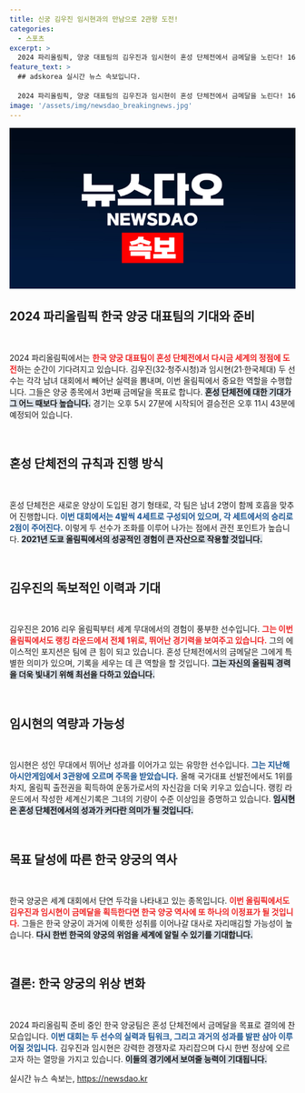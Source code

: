 ```yaml
---
title: 신궁 김우진 임시현과의 만남으로 2관왕 도전!
categories:
  - 스포츠
excerpt: >
  2024 파리올림픽, 양궁 대표팀의 김우진과 임시현이 혼성 단체전에서 금메달을 노린다! 16강 첫 경기는 오늘 오후 5시 27분, 이어지는 결승은 밤 11시 43분! 두 선수의 역대급 호흡과 기량에 기대가 모아진다.
feature_text: >
  ## adskorea 실시간 뉴스 속보입니다.

  2024 파리올림픽, 양궁 대표팀의 김우진과 임시현이 혼성 단체전에서 금메달을 노린다! 16강 첫 경기는 오늘 오후 5시 27분, 이어지는 결승은 밤 11시 43분! 두 선수의 역대급 호흡과 기량에 기대가 모아진다.
image: '/assets/img/newsdao_breakingnews.jpg'
---
```


<p><img src="/assets/img/newsdao_breakingnews.jpg" alt="adskorea 속보" /></p>

<h2 data-ke-size="size26">2024 파리올림픽 한국 양궁 대표팀의 기대와 준비</h2>

<p data-ke-size="size16">&nbsp;</p>

<p>2024 파리올림픽에서는 <b><span style="color: #ee2323;">한국 양궁 대표팀이 혼성 단체전에서 다시금 세계의 정점에 도전</span></b>하는 순간이 기다려지고 있습니다. 김우진(32‧청주시청)과 임시현(21·한국체대) 두 선수는 각각 남녀 대회에서 빼어난 실력을 뽐내며, 이번 올림픽에서 중요한 역할을 수행합니다. 그들은 양궁 종목에서 3번째 금메달을 목표로 합니다. <b><span style="background-color: #21538527;">혼성 단체전에 대한 기대가 그 어느 때보다 높습니다.</span></b> 경기는 오후 5시 27분에 시작되어 결승전은 오후 11시 43분에 예정되어 있습니다.</p>

<p data-ke-size="size16">&nbsp;</p>

<h2 data-ke-size="size26">혼성 단체전의 규칙과 진행 방식</h2>

<p data-ke-size="size16">&nbsp;</p>

<p>혼성 단체전은 새로운 양상이 도입된 경기 형태로, 각 팀은 남녀 2명이 함께 호흡을 맞추어 진행합니다. <b><span style="color: #1a5490;">이번 대회에서는 4발씩 4세트로 구성되어 있으며, 각 세트에서의 승리로 2점이 주어진다.</span></b> 이렇게 두 선수가 조화를 이루어 나가는 점에서 관전 포인트가 높습니다. <b><span style="background-color: #21538527;">2021년 도쿄 올림픽에서의 성공적인 경험이 큰 자산으로 작용할 것입니다.</span></b></p>

<p data-ke-size="size16">&nbsp;</p>

<h2 data-ke-size="size26">김우진의 독보적인 이력과 기대</h2>

<p data-ke-size="size16">&nbsp;</p>

<p>김우진은 2016 리우 올림픽부터 세계 무대에서의 경험이 풍부한 선수입니다. <b><span style="color: #ee2323;">그는 이번 올림픽에서도 랭킹 라운드에서 전체 1위로, 뛰어난 경기력을 보여주고 있습니다.</span></b> 그의 에이스적인 포지션은 팀에 큰 힘이 되고 있습니다. 혼성 단체전에서의 금메달은 그에게 특별한 의미가 있으며, 기록을 세우는 데 큰 역할을 할 것입니다. <b><span style="background-color: #21538527;">그는 자신의 올림픽 경력을 더욱 빛내기 위해 최선을 다하고 있습니다.</span></b></p>

<p data-ke-size="size16">&nbsp;</p>

<h2 data-ke-size="size26">임시현의 역량과 가능성</h2>

<p data-ke-size="size16">&nbsp;</p>

<p>임시현은 성인 무대에서 뛰어난 성과를 이어가고 있는 유망한 선수입니다. <b><span style="color: #1a5490;">그는 지난해 아시안게임에서 3관왕에 오르며 주목을 받았습니다.</span></b> 올해 국가대표 선발전에서도 1위를 차지, 올림픽 출전권을 획득하여 운동가로서의 자신감을 더욱 키우고 있습니다. 랭킹 라운드에서 작성한 세계신기록은 그녀의 기량이 수준 이상임을 증명하고 있습니다. <b><span style="background-color: #21538527;">임시현은 혼성 단체전에서의 성과가 커다란 의미가 될 것입니다.</span></b></p>

<p data-ke-size="size16">&nbsp;</p>

<h2 data-ke-size="size26">목표 달성에 따른 한국 양궁의 역사</h2>

<p data-ke-size="size16">&nbsp;</p>

<p>한국 양궁은 세계 대회에서 단연 두각을 나타내고 있는 종목입니다. <b><span style="color: #ee2323;">이번 올림픽에서도 김우진과 임시현이 금메달을 획득한다면 한국 양궁 역사에 또 하나의 이정표가 될 것입니다.</span></b> 그들은 한국 양궁이 과거에 이룩한 성취를 이어나갈 대사로 자리매김할 가능성이 높습니다. <b><span style="background-color: #21538527;">다시 한번 한국의 양궁의 위엄을 세계에 알릴 수 있기를 기대합니다.</span></b></p>

<p data-ke-size="size16">&nbsp;</p>

<h2 data-ke-size="size26">결론: 한국 양궁의 위상 변화</h2>

<p data-ke-size="size16">&nbsp;</p>

<p>2024 파리올림픽 준비 중인 한국 양궁팀은 혼성 단체전에서 금메달을 목표로 결의에 찬 모습입니다. <b><span style="color: #1a5490;">이번 대회는 두 선수의 실력과 팀워크, 그리고 과거의 성과를 발판 삼아 이루어질 것입니다.</span></b> 김우진과 임시현은 강력한 경쟁자로 자리잡으며 다시 한번 정상에 오르고자 하는 열망을 가지고 있습니다. <b><span style="background-color: #21538527;">이들의 경기에서 보여줄 능력이 기대됩니다.</span></b></p>
실시간 뉴스 속보는, <a href="https://newsdao.kr" rel="dofollow">https://newsdao.kr</a>


